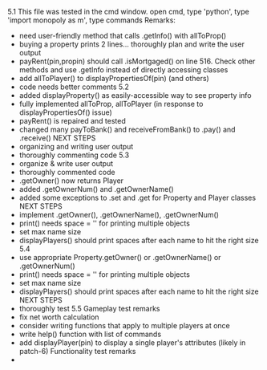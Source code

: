 5.1
This file was tested in the cmd window.
open cmd, type 'python', type 'import monopoly as m', type commands
Remarks:
- need user-friendly method that calls .getInfo() with allToProp()
- buying a property prints 2 lines... thoroughly plan and write the user output
- payRent(pin,propin) should call .isMortgaged() on line 516. Check other methods and use .getInfo instead of directly accessing classes
- add allToPlayer() to displayPropertiesOf(pin) (and others)
- code needs better comments
5.2
- added displayProperty() as easily-accessible way to see property info
- fully implemented allToProp, allToPlayer (in response to displayPropertiesOf() issue)
- payRent() is repaired and tested
- changed many payToBank() and receiveFromBank() to .pay() and .receive()
NEXT STEPS
- organizing and writing user output
- thoroughly commenting code
5.3
- organize & write user output
- thoroughly commented code
- .getOwner() now returns Player
- added .getOwnerNum() and .getOwnerName()
- added some exceptions to .set and .get for Property and Player classes
NEXT STEPS
- implement .getOwner(), .getOwnerName(), .getOwnerNum()
- print() needs space = '' for printing multiple objects
- set max name size
- displayPlayers() should print spaces after each name to hit the right size
5.4
- use appropriate Property.getOwner() or .getOwnerName() or .getOwnerNum()
- print() needs space = '' for printing multiple objects
- set max name size
- displayPlayers() should print spaces after each name to hit the right size
NEXT STEPS
- thoroughly test
5.5
Gameplay test remarks
- fix net worth calculation
- consider writing functions that apply to multiple players at once
- write help() function with list of commands
- add displayPlayer(pin) to display a single player's attributes
  (likely in patch-6)
Functionality test remarks
- 

